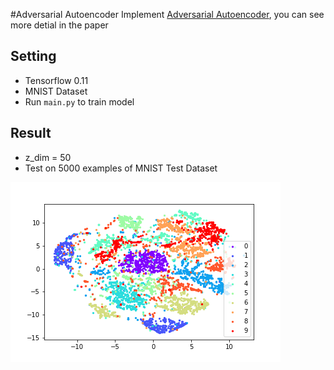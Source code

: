 #Adversarial Autoencoder
Implement [Adversarial Autoencoder](https://arxiv.org/pdf/1511.05644.pdf), you can see more detial in the paper
## Setting
- Tensorflow 0.11
- MNIST Dataset
- Run `main.py` to train model


## Result
- z_dim = 50
- Test on 5000 examples of MNIST Test Dataset

![mnist_test](Result/mnist_test.png)

